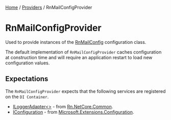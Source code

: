 [Home](/README.md) / [Providers](/docs/providers/README.md) / RnMailConfigProvider

# RnMailConfigProvider
Used to provide instances of the [RnMailConfig](/docs/configuration/RnMailConfig.md) configuration class.

The default implementation of `RnMailConfigProvider` caches configuration at construction time and will require an application restart to load new configuration values.

## Expectations
The `RnMailConfigProvider` expects that the following services are registered on the `DI Container`.

- [ILoggerAdapter<>](https://github.com/rniemand/Rn.NetCore.Common/blob/master/src/Rn.NetCore.Common/Logging/ILoggerAdapter.cs) - from [Rn.NetCore.Common](https://www.nuget.org/packages/Rn.NetCore.Common/).
- [IConfiguration](https://docs.microsoft.com/en-us/dotnet/api/microsoft.extensions.configuration.iconfiguration?view=dotnet-plat-ext-6.0) - from [Microsoft.Extensions.Configuration](https://docs.microsoft.com/en-us/dotnet/api/microsoft.extensions.configuration?view=dotnet-plat-ext-6.0).
